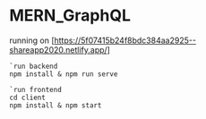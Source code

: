 
# MERN_GraphQL
running on [https://5f07415b24f8bdc384aa2925--shareapp2020.netlify.app/]
```
`run backend
npm install & npm run serve

`run frontend
cd client
npm install & npm start
